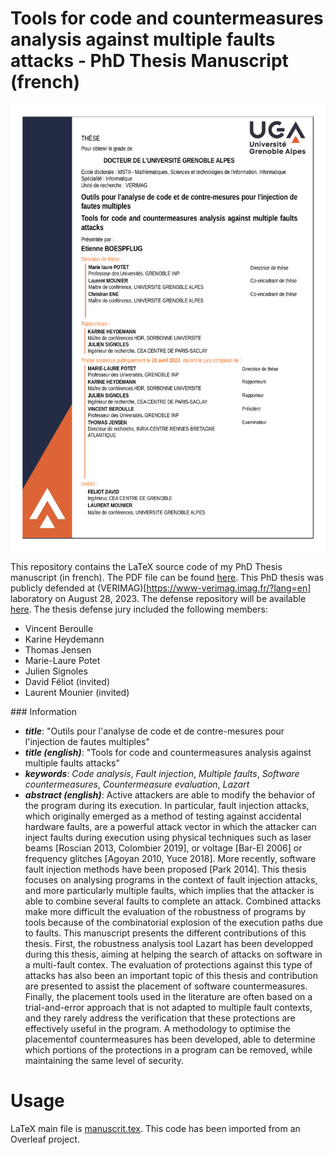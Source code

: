 # Tools for code and countermeasures analysis against multiple faults attacks - PhD Thesis Manuscript (french)

<p align="center">
  <a href="phd-thesis-manuscript-fr.pdf"><img src="couverture_these.png" title="Manuscript cover page"></a>
</p>

This repository contains the LaTeX source code of my PhD Thesis manuscript (in french).
The PDF file can be found [here](phd-thesis-manuscript-fr.pdf).
This PhD thesis was publicly defended at (VERIMAG)[https://www-verimag.imag.fr/?lang=en]  laboratory on August 28, 2023. The defense repository will be available [here](todo). The thesis defense jury included the following members:
 - Vincent Beroulle
 - Karine Heydemann
 - Thomas Jensen
 - Marie-Laure Potet
 - Julien Signoles
 - David Féliot (invited)
 - Laurent Mounier (invited)

### Information

 - ***title***: "Outils pour l'analyse de code et de contre-mesures pour l'injection de fautes multiples"
 - ***title (english)***: "Tools for code and countermeasures analysis against multiple faults
attacks"
 - ***keywords***: *Code analysis*, *Fault injection*, *Multiple faults*, *Software countermeasures*, *Countermeasure evaluation*, *Lazart*
 - ***abstract (english)***: Active attackers are able to modify the behavior of the program during its execution. In particular, fault injection attacks, which originally emerged as a method of testing against accidental hardware faults, are a powerful attack vector in which the attacker can inject faults during execution using physical techniques such as laser beams [Roscian 2013, Colombier 2019], or voltage [Bar-El 2006] or frequency glitches [Agoyan 2010, Yuce 2018]. 
 More recently, software fault injection methods have been proposed [Park 2014]. This thesis focuses on analysing programs in the context of fault injection attacks, and more particularly multiple faults, which implies that the attacker is able to combine several faults to complete an attack. Combined attacks make more difficult the evaluation of the robustness of programs by tools because of the combinatorial explosion of the execution paths due to faults.
This manuscript presents the different contributions of this thesis. First, the robustness
analysis tool Lazart has been developped during this thesis, aiming at helping the search of
attacks on software in a multi-fault contex. The evaluation of protections against this type
of attacks has also been an important topic of this thesis and contribution are presented
to assist the placement of software countermeasures. Finally, the placement tools used in
the literature are often based on a trial-and-error approach that is not adapted to multiple
fault contexts, and they rarely address the verification that these protections are effectively
useful in the program. A methodology to optimise the placementof countermeasures has
been developed, able to determine which portions of the protections in a program can be
removed, while maintaining the same level of security.

# Usage

LaTeX main file is [manuscrit.tex](src/manuscrit.tex). This code has been imported from an Overleaf project.